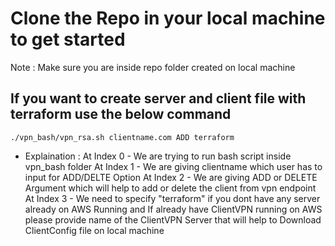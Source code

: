 # Clone the Repo in your local machine to get started
Note : Make sure you are inside repo folder created on local machine

## If you want to create server and client file with terraform use the below command
```
./vpn_bash/vpn_rsa.sh clientname.com ADD terraform
```
- Explaination : At Index 0 - We are trying to run bash script inside vpn_bash folder
               At Index 1 - We are giving clientname which user has to input for ADD/DELTE Option
               At Index 2 - We are giving ADD or DELETE Argument which will help to add or delete the client from vpn endpoint
               At Index 3 - We need to specify "terraform" if you dont have any server already on AWS Running and If already have ClientVPN running on AWS                             please provide name of the ClientVPN Server that will help to Download ClientConfig file on local machine
